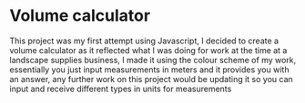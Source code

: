 # Volume calculator
This project was my first attempt using Javascript, I decided to create a volume calculator as it reflected what I was doing for work at the time at a landscape supplies business,
I made it using the colour scheme of my work, essentially you just input measurements in meters and it provides you with an answer, any further work on this project would be
updating it so you can input and receive different types in units for measurements
